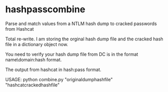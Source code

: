 # hashpasscombine

Parse and match values from a NTLM hash dump to cracked passwords from Hashcat
  
Total re-write.  I am storing the orginal hash dump file and the cracked hash file in a dictionary object now.

You need to verify your hash dump file from DC is in the format name\\domain:hash format.

The output from hashcat in hash:pass format.

USAGE:  python combine.py "originaldumphashfile" "hashcatcrackedhashfile"


